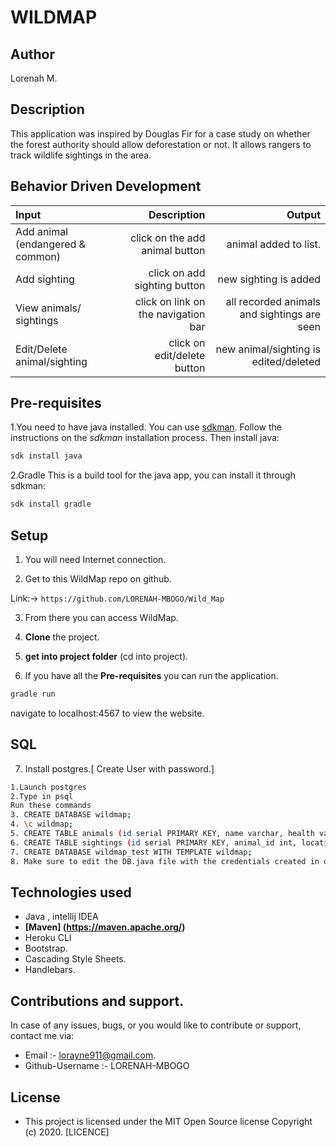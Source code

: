 # WILDMAP

## Author
Lorenah M.

## Description
This application was inspired by Douglas Fir for a case study on whether the forest authority should allow deforestation or not. It allows rangers to track wildlife sightings in the area.


## Behavior Driven Development

 | Input | Description| Output |
 |:---    | ---: | ---: |
 | Add animal (endangered & common)| click on the add animal button | animal added to list. |   
 | Add sighting | click on add sighting button  | new sighting is added  |
 | View animals/ sightings | click on link on the navigation bar | all recorded animals and sightings are seen |
  | Edit/Delete animal/sighting | click on edit/delete  button  | new animal/sighting is edited/deleted  |


## Pre-requisites
1.You need to have java installed. You can use [sdkman](https://sdkman.io/).
Follow the instructions on the _sdkman_ installation process. Then install java:
 ```bash
sdk install java
 ```

2.Gradle
This is a build tool for the java app, you can install it through sdkman:
```bash
sdk install gradle
```
## Setup
1. You will need Internet connection.

2. Get to this WildMap repo on github.

Link:-> ```https://github.com/LORENAH-MBOGO/Wild_Map```

3. From there you can access WildMap.

4. **Clone** the project.

5. **get into project folder** (cd into project).

6. If you have all the **Pre-requisites** you can run the application.
 ``` bash
gradle run
 ```
navigate to localhost:4567 to view the website.


## SQL
7. Install postgres.[ Create User with password.]
```bash
1.Launch postgres
2.Type in psql
Run these commands
3. CREATE DATABASE wildmap;
4. \c wildmap;
5. CREATE TABLE animals (id serial PRIMARY KEY, name varchar, health varchar, age varchar, type varchar);
6. CREATE TABLE sightings (id serial PRIMARY KEY, animal_id int, location varchar, ranger_name varchar, timestamp timestamp);
7. CREATE DATABASE wildmap_test WITH TEMPLATE wildmap;
8. Make sure to edit the DB.java file with the credentials created in order to connect to your database.
```

## Technologies used
- Java , intellij IDEA
- **[Maven] (https://maven.apache.org/)**
- Heroku CLI
- Bootstrap.
- Cascading Style Sheets.
- Handlebars.

## Contributions and support.
In case of any issues, bugs, or you would like to contribute or support, contact me via: 
- Email :- lorayne911@gmail.com.
- Github-Username :- LORENAH-MBOGO

## License
- This project is licensed under the MIT Open Source license Copyright (c) 2020. [LICENCE]